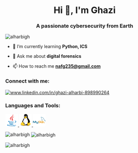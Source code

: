 
<h1 align="center">Hi 👋, I'm Ghazi</h1>
<h3 align="center">A passionate cybersecurity from Earth</h3>

<p align="left"> <img src="https://komarev.com/ghpvc/?username=alharbigh&label=Profile%20views&color=0e75b6&style=flat" alt="alharbigh" /> </p>

- 🌱 I’m currently learning **Python, ICS**

- 💬 Ask me about **digital forensics**

- 📫 How to reach me **nafg235@gmail.com**

<h3 align="left">Connect with me:</h3>
<p align="left">
<a href="https://linkedin.com/in/www.linkedin.com/in/ghazi-alharbi-898990264" target="blank"><img align="center" src="https://raw.githubusercontent.com/rahuldkjain/github-profile-readme-generator/master/src/images/icons/Social/linked-in-alt.svg" alt="www.linkedin.com/in/ghazi-alharbi-898990264" height="30" width="40" /></a>
</p>

<h3 align="left">Languages and Tools:</h3>
<p align="left"> <a href="https://www.java.com" target="_blank" rel="noreferrer"> <img src="https://raw.githubusercontent.com/devicons/devicon/master/icons/java/java-original.svg" alt="java" width="40" height="40"/> </a> <a href="https://www.linux.org/" target="_blank" rel="noreferrer"> <img src="https://raw.githubusercontent.com/devicons/devicon/master/icons/linux/linux-original.svg" alt="linux" width="40" height="40"/> </a> <a href="https://www.mysql.com/" target="_blank" rel="noreferrer"> <img src="https://raw.githubusercontent.com/devicons/devicon/master/icons/mysql/mysql-original-wordmark.svg" alt="mysql" width="40" height="40"/> </a> </p>

<p><img align="left" src="https://github-readme-stats.vercel.app/api/top-langs?username=alharbigh&show_icons=true&locale=en&layout=compact" alt="alharbigh" /></p>

<p>&nbsp;<img align="center" src="https://github-readme-stats.vercel.app/api?username=alharbigh&show_icons=true&locale=en" alt="alharbigh" /></p>

<p><img align="center" src="https://github-readme-streak-stats.herokuapp.com/?user=alharbigh&" alt="alharbigh" /></p>
